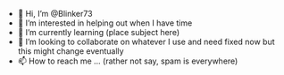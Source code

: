 - 👋 Hi, I’m @Blinker73
- 👀 I’m interested in helping out when I have time
- 🌱 I’m currently learning (place subject here)
- 💞️ I’m looking to collaborate on whatever I use and need fixed now but this might change eventually
- 📫 How to reach me ... (rather not say, spam is everywhere)

<!---
Blinker73/Blinker73 is a ✨ special ✨ repository because its `README.md` (this file) appears on your GitHub profile.
You can click the Preview link to take a look at your changes.
--->
